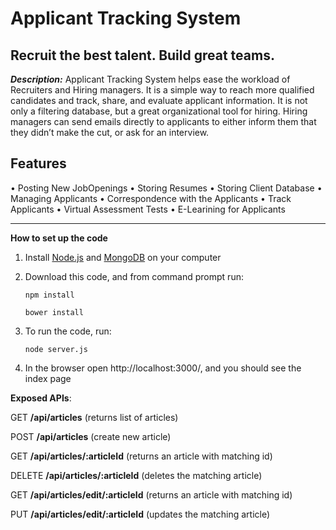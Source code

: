 Applicant Tracking System 
=========

##  Recruit the best talent. Build great teams.




***Description:***
Applicant Tracking System helps ease the workload of Recruiters and Hiring managers. It is a simple way to reach more qualified candidates and track, share, and evaluate applicant information. It is not only a filtering database, but a great organizational tool for hiring. Hiring managers can send emails directly to applicants to either inform them that they didn’t make the cut, or ask for an interview.  


Features
--------


•	Posting New JobOpenings 
•	Storing Resumes 
•	Storing Client Database 
•	Managing Applicants
•	Correspondence with the Applicants
•	Track Applicants
•	Virtual Assessment Tests
•	E-Learining for Applicants





****************************************************************

**How to set up the code**

1. Install [Node.js](https://nodejs.org/en/download/) and [MongoDB](https://www.mongodb.com/download-center?jmp=nav) on your computer

2. Download this code, and from command prompt run:

   `npm install`


   `bower install`


3. To run the code, run:

    `node server.js`

    
4. In the browser open http://localhost:3000/, and you should see the index page

**Exposed APIs**:

GET **/api/articles** (returns list of articles)

POST **/api/articles** (create new article)

GET **/api/articles/:articleId** (returns an article with matching id)

DELETE **/api/articles/:articleId** (deletes the matching article)

GET **/api/articles/edit/:articleId** (returns an article with matching id)

PUT **/api/articles/edit/:articleId** (updates the matching article)
